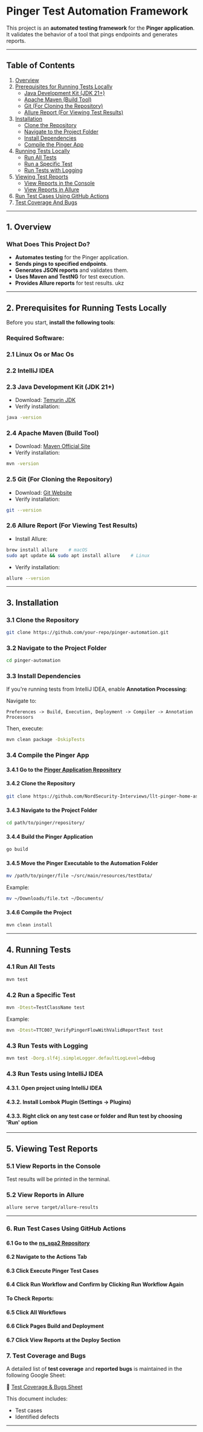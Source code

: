 # Pinger Test Automation Framework

This project is an **automated testing framework** for the **Pinger application**. It validates the behavior of a tool
that pings endpoints and generates reports.

---

## Table of Contents

1. [Overview](#1-overview)
2. [Prerequisites for Running Tests Locally](#2-prerequisites-for-running-tests-locally)
   - [Java Development Kit (JDK 21+)](#21-java-development-kit-jdk-21)
   - [Apache Maven (Build Tool)](#22-apache-maven-build-tool)
   - [Git (For Cloning the Repository)](#23-git-for-cloning-the-repository)
   - [Allure Report (For Viewing Test Results)](#24-allure-report-for-viewing-test-results)
3. [Installation](#3-installation)
   - [Clone the Repository](#31-clone-the-repository)
   - [Navigate to the Project Folder](#32-navigate-to-the-project-folder)
   - [Install Dependencies](#33-install-dependencies)
   - [Compile the Pinger App](#34-compile-the-pinger-app)
4. [Running Tests Locally](#4-running-tests)
   - [Run All Tests](#41-run-all-tests)
   - [Run a Specific Test](#42-run-a-specific-test)
   - [Run Tests with Logging](#43-run-tests-with-logging)
5. [Viewing Test Reports](#5-viewing-test-reports)
   - [View Reports in the Console](#51-view-reports-in-the-console)
   - [View Reports in Allure](#52-view-reports-in-allure)
6. [Run Test Cases Using GitHub Actions](#6-run-test-cases-using-github-actions)
7. [Test Coverage And Bugs](#7-test-coverage-and-bugs)

---

## 1. Overview

### **What Does This Project Do?**

- **Automates testing** for the Pinger application.
- **Sends pings to specified endpoints**.
- **Generates JSON reports** and validates them.
- **Uses Maven and TestNG** for test execution.
- **Provides Allure reports** for test results.
  ukz
---

## 2. Prerequisites for Running Tests Locally

Before you start, **install the following tools**:

### Required Software:

### 2.1 Linux Os or Mac Os

### 2.2 IntelliJ IDEA

### 2.3 Java Development Kit (JDK 21+)

- Download: [Temurin JDK](https://adoptium.net/en-GB/temurin/releases/?version=21&package=jdk&os=linux)
- Verify installation:

```sh
java -version
```

### 2.4 Apache Maven (Build Tool)

- Download: [Maven Official Site](https://maven.apache.org/)
- Verify installation:

```sh
mvn -version
```

### 2.5 Git (For Cloning the Repository)

- Download: [Git Website](https://git-scm.com/)
- Verify installation:

```sh
git --version
```

### 2.6 Allure Report (For Viewing Test Results)

- Install Allure:

```sh
brew install allure    # macOS
sudo apt update && sudo apt install allure    # Linux
```

- Verify installation:

```sh
allure --version
```

---

## 3. Installation

### 3.1 Clone the Repository

```sh
git clone https://github.com/your-repo/pinger-automation.git
```

### 3.2 Navigate to the Project Folder

```sh
cd pinger-automation
```

### 3.3 Install Dependencies

If you're running tests from IntelliJ IDEA, enable **Annotation Processing**:

Navigate to:

```
Preferences -> Build, Execution, Deployment -> Compiler -> Annotation Processors
```

Then, execute:

```sh
mvn clean package -DskipTests
```

### 3.4 Compile the Pinger App

#### 3.4.1 Go to the [Pinger Application Repository](https://github.com/NordSecurity-Interviews/llt-pinger-home-assignment)

#### 3.4.2 Clone the Repository

```sh
git clone https://github.com/NordSecurity-Interviews/llt-pinger-home-assignment
```

#### 3.4.3 Navigate to the Project Folder

```sh
cd path/to/pinger/repository/
```

#### 3.4.4 Build the Pinger Application

```sh
go build
```

#### 3.4.5 Move the Pinger Executable to the Automation Folder

```sh
mv /path/to/pinger/file ~/src/main/resources/testData/
```

Example:

```sh
mv ~/Downloads/file.txt ~/Documents/
```

#### 3.4.6 Compile the Project
```sh
mvn clean install
```

---

## 4. Running Tests

### 4.1 Run All Tests

```sh
mvn test
```

### 4.2 Run a Specific Test

```sh
mvn -Dtest=TestClassName test
```

Example:

```sh
mvn -Dtest=TTC007_VerifyPingerFlowWithValidReportTest test
```

### 4.3 Run Tests with Logging

```sh
mvn test -Dorg.slf4j.simpleLogger.defaultLogLevel=debug
```

### 4.3 Run Tests using IntelliJ IDEA

#### 4.3.1. Open project using IntelliJ IDEA

#### 4.3.2. Install Lombok Plugin (Settings -> Plugins)

#### 4.3.3. Right click on any test case or folder and Run test by choosing 'Run' option

---

## 5. Viewing Test Reports

### 5.1 View Reports in the Console

Test results will be printed in the terminal.

### 5.2 View Reports in Allure

```sh
allure serve target/allure-results
```

---

### 6. Run Test Cases Using GitHub Actions

#### 6.1 Go to the [ns_sqa2 Repository](https://github.com/ZeroTull/ns_sqa2)

#### 6.2 Navigate to the **Actions** Tab

#### 6.3 Click **Execute Pinger Test Cases**

#### 6.4 Click **Run Workflow** and Confirm by Clicking **Run Workflow** Again

#### **To Check Reports:**

#### 6.5 Click **All Workflows**

#### 6.6 Click **Pages Build and Deployment**

#### 6.7 Click **View Reports** at the Deploy Section

### 7. Test Coverage and Bugs

A detailed list of **test coverage** and **reported bugs** is maintained in the following Google Sheet:

🔗 [Test Coverage & Bugs Sheet](https://docs.google.com/spreadsheets/d/1n0aArhWWt23icpuaUhhzXYnUWfgkP5NkKgCbRunTQW8/edit?gid=168947223#gid=168947223)

This document includes:

- Test cases
- Identified defects

---

